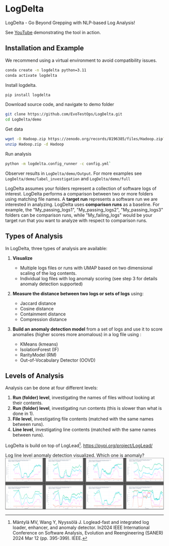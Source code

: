 # LogDelta
LogDelta - Go Beyond Grepping with NLP-based Log Analysis! 

See [YouTube](https://www.youtube.com/playlist?list=PLTUjKYPvVhe6JhHBlkJN_yPhVDR5w2ej2) demonstrating the tool in action.

## Installation and Example
We recommend using a virtual environment to avoid compatibility issues.
```bash
conda create -n logdelta python=3.11
conda activate logdelta
```
Install logdelta. 
```bash
pip install logdelta
```
Download source code, and navigate to demo folder
```bash
git clone https://github.com/EvoTestOps/LogDelta.git
cd LogDelta/demo
```
Get data
```bash
wget -O Hadoop.zip https://zenodo.org/records/8196385/files/Hadoop.zip?download=1
unzip Hadoop.zip -d Hadoop
```
Run analysis
```bash
python -m logdelta.config_runner -c config.yml`
```
Observer results in `LogDelta/demo/Output`. For more examples see `LogDelta/demo/label_investigation` and `LogDelta/demo/full`


LogDelta assumes your folders represent a collection of software logs of interest. LogDelta performs a comparison between two or more folders using matching file names.  A **target run** represents a software run we are interested in analyzing. LogDelta uses **comparison runs** as a baseline. For example, the "My_passing_logs1", "My_passing_logs2", "My_passing_logs3" folders can be comparison runs, while "My_failing_logs" would be your target run that you want to analyze with respect to comparison runs.


## Types of Analysis
In LogDelta, three types of analysis are available:

1. **Visualize** 
   - Multiple logs files or runs with UMAP based on two dimensional scaling of the log contents. 
   - Individual log files with log anomaly scoring (see step 3 for details anomaly detection supported)

2. **Measure the distance between two logs or sets of logs** using:
   - Jaccard distance
   - Cosine distance
   - Containment distance
   - Compression distance

3. **Build an anomaly detection model** from a set of logs and use it to score anomalies (higher scores more anomalous) in a log file using :
   - KMeans (kmeans)
   - IsolationForest (IF)
   - RarityModel (RM)
   - Out-of-Vocabulary Detector (OOVD)



## Levels of Analysis
Analysis can be done at four different levels:

1. **Run (folder) level**, investigating the names of files without looking at their contents.
2. **Run (folder) level**, investigating run contents (this is slower than what is done in 1).
3. **File level**, investigating file contents (matched with the same names between runs).
4. **Line level**, investigating line contents (matched with the same names between runs).


LogDelta is build on top of LogLead[^1]. https://pypi.org/project/LogLead/

Log line level anomaly detection visualized. Which one is anomaly? 
![8 different log files](images/8_log_files.png)


[^1]: Mäntylä MV, Wang Y, Nyyssölä J. Loglead-fast and integrated log loader, enhancer, and anomaly detector. In2024 IEEE International Conference on Software Analysis, Evolution and Reengineering (SANER) 2024 Mar 12 (pp. 395-399). IEEE.
